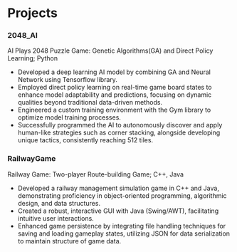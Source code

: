 # Projects

### 2048_AI
AI Plays 2048 Puzzle Game: Genetic Algorithms(GA) and Direct Policy Learning; Python
- Developed a deep learning AI model by combining GA and Neural Network using Tensorflow library.
- Employed direct policy learning on real-time game board states to enhance model adaptability and predictions, focusing on dynamic qualities beyond traditional data-driven methods.
- Engineered a custom training environment with the Gym library to optimize model training processes.
- Successfully programmed the AI to autonomously discover and apply human-like strategies such as corner stacking, alongside developing unique tactics, consistently reaching 512 tiles.

### RailwayGame
Railway Game: Two-player Route-building Game; C++, Java
- Developed a railway management simulation game in C++ and Java, demonstrating proficiency in object-oriented programming, algorithmic design, and data structures.
- Created a robust, interactive GUI with Java (Swing/AWT), facilitating intuitive user interactions.
- Enhanced game persistence by integrating file handling techniques for saving and loading gameplay states, utilizing JSON for data serialization to maintain structure of game data.
